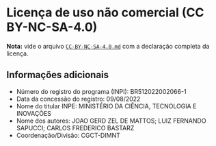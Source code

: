 # Licença de uso não comercial (CC BY-NC-SA-4.0)

**Nota:** vide o arquivo [`CC-BY-NC-SA-4.0.md`](https://github.com/GAD-DIMNT-CPTEC/SCANTEC/blob/master/CC-BY-NC-SA-4.0.md) com a declaração completa da licença.

## Informações adicionais

* Número do registro do programa (INPI): BR512022002066-1
* Data da concessão do registro: 09/08/2022
* Nome do titular INPE: MINISTÉRIO DA CIÊNCIA, TECNOLOGIA E INOVAÇÕES
* Nome dos autores: JOAO GERD ZEL DE MATTOS; LUIZ FERNANDO SAPUCCI; CARLOS FREDERICO BASTARZ
* Coordenação/Divisão: CGCT-DIMNT

